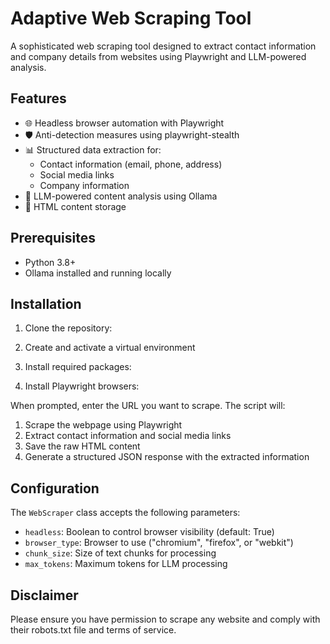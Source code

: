 # Adaptive Web Scraping Tool

A sophisticated web scraping tool designed to extract contact information and company details from websites using Playwright and LLM-powered analysis.

## Features

- 🌐 Headless browser automation with Playwright
- 🛡️ Anti-detection measures using playwright-stealth
- 📊 Structured data extraction for:
  - Contact information (email, phone, address)
  - Social media links
  - Company information
- 🤖 LLM-powered content analysis using Ollama
- 📝 HTML content storage

## Prerequisites

- Python 3.8+
- Ollama installed and running locally

## Installation

1. Clone the repository: 

2. Create and activate a virtual environment

3. Install required packages:

4. Install Playwright browsers:


When prompted, enter the URL you want to scrape. The script will:
1. Scrape the webpage using Playwright
2. Extract contact information and social media links
3. Save the raw HTML content
4. Generate a structured JSON response with the extracted information

## Configuration

The `WebScraper` class accepts the following parameters:
- `headless`: Boolean to control browser visibility (default: True)
- `browser_type`: Browser to use ("chromium", "firefox", or "webkit")
- `chunk_size`: Size of text chunks for processing
- `max_tokens`: Maximum tokens for LLM processing

## Disclaimer

Please ensure you have permission to scrape any website and comply with their robots.txt file and terms of service.
